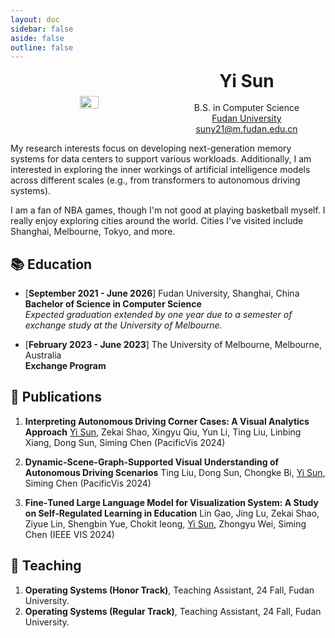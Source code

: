 ```yaml
---
layout: doc
sidebar: false
aside: false
outline: false
---
```


<div style="display: flex; width: 100%; align-items: center;">
  <div style="width: 50%; text-align: center; margin: auto;">
    <img style="width: 35%; display: block; margin-left: auto; margin-right: auto;" src="/avatar.jpg">
  </div>
  <div style="display: flex; align-items: center; justify-content: center; flex-direction: column; width: 50%; text-align: center; ">
    <h1 style="font-weight: bold; margin-top: 0; margin-bottom: 0;">Yi Sun</h1>
    <br>
    <div>B.S. in Computer Science</div>
    <a href="http://www.fudan.edu.cn">Fudan University</a>
    <a href="mailto:suny21@m.fudan.edu.cn">suny21@m.fudan.edu.cn</a>
  </div>
</div>


My research interests focus on developing next-generation memory systems for data centers to support various workloads. Additionally, I am interested in exploring the inner workings of artificial intelligence models across different scales (e.g., from transformers to autonomous driving systems).

I am a fan of NBA games, though I'm not good at playing basketball myself. I really enjoy exploring cities around the world. Cities I've visited include Shanghai, Melbourne, Tokyo, and more.


## 📚 Education

* [**September 2021 - June 2026**]  Fudan University, Shanghai, China  
  **Bachelor of Science in Computer Science**  
  *Expected graduation extended by one year due to a semester of exchange study at the University of Melbourne.*

* [**February 2023 - June 2023**] The University of Melbourne, Melbourne, Australia  
  **Exchange Program**
## 📝 Publications

1. **Interpreting Autonomous Driving Corner Cases: A Visual Analytics Approach** <u>Yi Sun</u>, Zekai Shao, Xingyu Qiu, Yun Li, Ting Liu, Linbing Xiang, Dong Sun, Siming Chen (PacificVis 2024)

2. **Dynamic-Scene-Graph-Supported Visual Understanding of Autonomous Driving Scenarios** Ting Liu, Dong Sun, Chongke Bi, <u>Yi Sun</u>, Siming Chen (PacificVis 2024)

3. **Fine‑Tuned Large Language Model for Visualization System: A Study on Self‑Regulated Learning in Education** Lin Gao, Jing Lu, Zekai Shao, Ziyue Lin, Shengbin Yue, Chokit Ieong, <u>Yi Sun</u>, Zhongyu Wei, Siming Chen (IEEE VIS 2024)

## 🏫 Teaching

1. **Operating Systems (Honor Track)**, Teaching Assistant, 24 Fall, Fudan University.
2. **Operating Systems (Regular Track)**, Teaching Assistant, 24 Fall, Fudan University.

<style>
  .card {
    width: 20%; /* Adjusts width to 25% of the view */
    border: 1px solid #ccc;
    box-shadow: 0 2px 5px #ccc;
    border-radius: 10px; /* Adds rounded corners */
    font-family: Arial, sans-serif;
    overflow: hidden; /* Ensures the image corners are also rounded */
  }

  .card img {
    width: 100%;
    height: auto;
    display: block; /* Removes bottom space/gap under the image */
  }

  .card footer {
    background-color: white;
    padding: 10px;
    text-align: center;
    color: black;
    font-size: 14px;
  }
</style>

